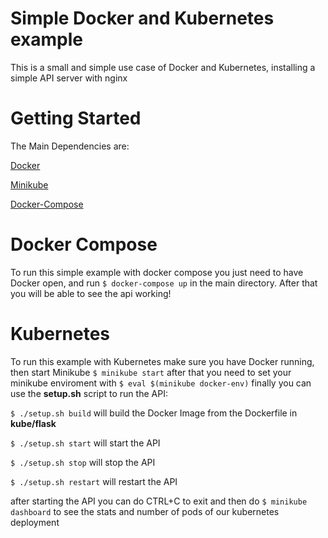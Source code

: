 # Simple Docker and Kubernetes example

This is a small and simple use case of Docker and Kubernetes, installing a simple API server with nginx

# Getting Started

The Main Dependencies are:

[Docker](https://www.docker.com/)

[Minikube](https://minikube.sigs.k8s.io/docs/start/)

[Docker-Compose](https://docs.docker.com/compose/install/)

# Docker Compose

To run this simple example with docker compose you just need to have Docker open, and run `$ docker-compose up` in the main directory.
After that you will be able to see the api working!

# Kubernetes

To run this example with Kubernetes make sure you have Docker running, then start Minikube `$ minikube start` after that you need to set your minikube enviroment with `$ eval $(minikube docker-env)`
finally you can use the **setup.sh** script to run the API:

`$ ./setup.sh build` will build the Docker Image from the Dockerfile in **kube/flask**

`$ ./setup.sh start` will start the API

`$ ./setup.sh stop` will stop the API

`$ ./setup.sh restart` will restart the API

after starting the API you can do CTRL+C to exit and then do `$ minikube dashboard` to see the stats and number of pods of our kubernetes deployment
